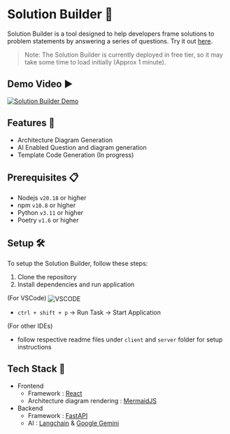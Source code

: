 # Solution Builder 👷
Solution Builder is a tool designed to help developers frame solutions to problem statements by answering a series of questions. Try it out [here](https://solutionbuilder.onrender.com/).

> Note: The Solution Builder is currently deployed in free tier, so it may take some time to load initially (Approx 1 minute).

## Demo Video ▶️
[![Solution Builder Demo](https://img.youtube.com/vi/p3yLxKoG8m0/0.jpg)](https://www.youtube.com/watch?v=p3yLxKoG8m0)

## Features 🚀
- Architecture Diagram Generation
- AI Enabled Question and diagram generation
- Template Code Generation (In progress)

## Prerequisites 📋
- Nodejs `v20.18` or higher
- npm `v10.8` or higher
- Python `v3.11` or higher
- Poetry `v1.6` or higher

## Setup 🛠️
To setup the Solution Builder, follow these steps:
1. Clone the repository
2. Install dependencies and run application

(For VSCode)
<img src="https://img.icons8.com/?size=20&id=9OGIyU8hrxW5&format=png&color=000000" alt="VSCODE" style="vertical-align: middle;"/>

- `ctrl + shift + p` -> Run Task -> Start Application
  
(For other IDEs)
- follow respective readme files under `client` and `server` folder for setup instructions

## Tech Stack 🤖
- Frontend
  - Framework : [React](https://react.dev/)
  - Architecture diagram rendering : [MermaidJS](https://mermaid.js.org/)
- Backend
  - Framework : [FastAPI](https://fastapi.tiangolo.com/)
  - AI : [Langchain](https://www.langchain.com/) & [Google Gemini](https://ai.google.dev/)
